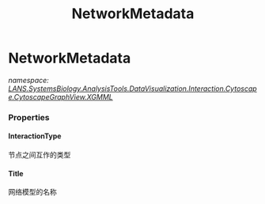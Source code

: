 ﻿---
title: NetworkMetadata
---

# NetworkMetadata
_namespace: [LANS.SystemsBiology.AnalysisTools.DataVisualization.Interaction.Cytoscape.CytoscapeGraphView.XGMML](N-LANS.SystemsBiology.AnalysisTools.DataVisualization.Interaction.Cytoscape.CytoscapeGraphView.XGMML.html)_






### Properties

#### InteractionType
节点之间互作的类型
#### Title
网络模型的名称
